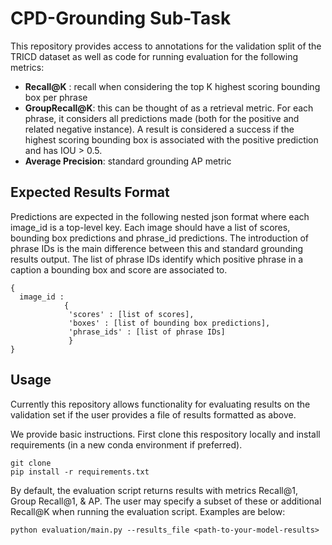 # CPD-Grounding Sub-Task

This repository provides access to annotations for the validation split of the TRICD dataset as well as code for running evaluation for the following metrics:

* **Recall@K** : recall when considering the top K highest scoring bounding box per phrase 
* **GroupRecall@K**: this can be thought of as a retrieval metric. For each phrase, it considers all predictions made (both for the positive and related negative instance). A result is considered a success if the highest scoring bounding box is associated with the positive prediction and has IOU > 0.5.
* **Average Precision**: standard grounding AP metric 

## Expected Results Format
Predictions are expected in the following nested json format where each image_id is a top-level key. Each image should have a list of scores, bounding box predictions
and phrase_id predictions.  The introduction of phrase IDs is the main difference between this and standard grounding results output. The list of phrase IDs identify which positive phrase in a caption a bounding box and score are associated to. 
```
{
  image_id : 
            {
             'scores' : [list of scores],
             'boxes' : [list of bounding box predictions],
             'phrase_ids' : [list of phrase IDs]
             }
}
```

## Usage 
Currently this repository allows functionality for evaluating results on the validation set if the user provides a file of results formatted as above.

We provide basic instructions. First clone this respository locally and install requirements (in a new conda environment if preferred).

```
git clone 
pip install -r requirements.txt
```

By default, the evaluation script returns results with metrics Recall@1, Group Recall@1, & AP. The user may specify a subset of these or additional Recall@K
when running the evaluation script. Examples are below:

```
python evaluation/main.py --results_file <path-to-your-model-results> 
```



